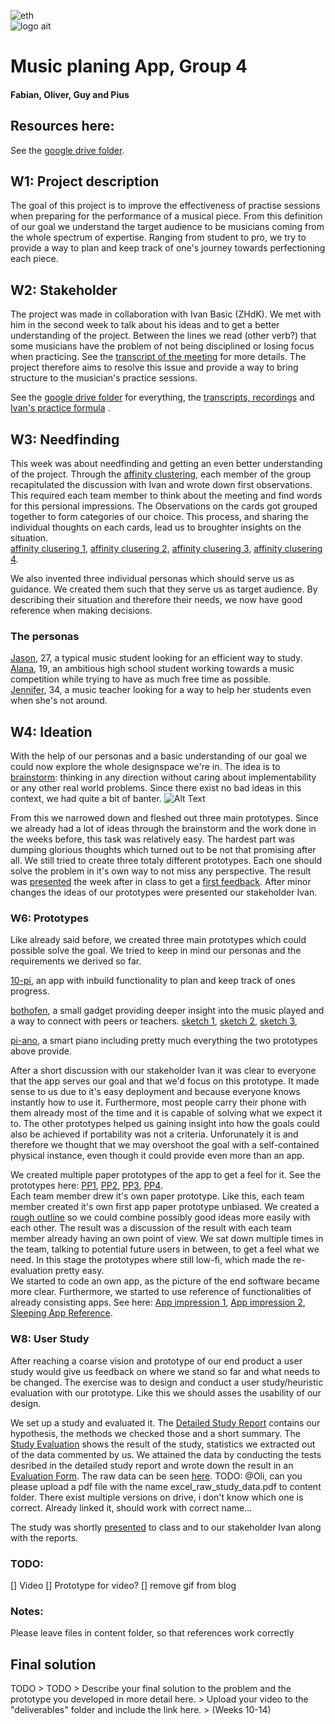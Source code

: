![eth](https://github.com/eth-ait/hci-project-group-4/blob/master/img/logo-eth.png)  
![logo ait](https://github.com/eth-ait/hci-project-group-4/blob/master/img/logo-ait.png)


# Music planing App, Group 4
#### Fabian, Oliver, Guy and Pius

## Resources here:

See the [google drive folder](https://drive.google.com/folderview?id=1PBzoqfXrZz1RT7WT0kP88RAMHMnA3gEM).

## W1: Project description

The goal of this project is to improve the effectiveness of practise sessions when preparing for the performance of a musical piece.
From this definition of our goal we understand the target audience to be musicians coming from the whole spectrum of expertise.
Ranging from student to pro, we try to provide a way to plan and keep track of one's journey towards perfectioning each piece.  

## W2: Stakeholder
The project was made in collaboration with Ivan Basic (ZHdK). We met with him in the second week to talk about his ideas and to get a better understanding of the project.
Between the lines we read (other verb?) that some musicians have the problem of not being disciplined or losing focus when practicing. See the [transcript of the meeting](https://github.com/eth-ait/hci-project-group-4/blob/master/content/transcript%20stakeholder%20meeting.md) for more details.
The project therefore aims to resolve this issue and provide a way to bring structure to the musician's practice sessions.



See the [google drive folder](https://drive.google.com/drive/folders/1PBzoqfXrZz1RT7WT0kP88RAMHMnA3gEM) for everything, the [transcripts, recordings](https://drive.google.com/open?id=1kx0EszdkyByjEh_52i8lY7bDUfpFhElt) and [Ivan's practice formula](https://drive.google.com/open?id=1enS73yaeMvfAof8zEtGe3URoXVIFXiKN) .

## W3: Needfinding
This week was about needfinding and getting an even better understanding of the project. 
Through the [affinity clustering](https://github.com/eth-ait/hci-project-group-4/blob/master/content/affinity%20clustering.md), each member of the group recapitulated the discussion with Ivan and wrote down first observations. This required each team member to think about the meeting and find words for this persional impressions. 
The Observations on the cards got grouped together to form categories of our choice. This process, and sharing the individual
thoughts on each cards, lead us to broughter insights on the situation.  
[affinity clusering 1](https://github.com/eth-ait/hci-project-group-4/blob/master/content/affinity_clustering_1.jpeg), 
[affinity clusering 2](https://github.com/eth-ait/hci-project-group-4/blob/master/content/affinity_clustering_2.jpeg),
[affinity clusering 3](https://github.com/eth-ait/hci-project-group-4/blob/master/content/affinity_clustering_3.jpeg),
[affinity clusering 4](https://github.com/eth-ait/hci-project-group-4/blob/master/content/affinity_clustering_4.jpeg).

We also invented three individual personas which should serve us as guidance. We created them such that they serve us as
target audience. By describing their situation and therefore their needs, we now have good reference when making decisions.
### The personas
[Jason](https://github.com/eth-ait/hci-project-group-4/blob/master/content/persona%20jesse.pdf), 27, a typical music student looking for an efficient way to study.  
[Alana](https://github.com/eth-ait/hci-project-group-4/blob/master/content/persona%20alana.pdf), 19, an ambitious high school student working towards a music competition while trying to have as much free time as possible.  
[Jennifer](https://github.com/eth-ait/hci-project-group-4/blob/master/content/persona%20jennifer.pdf), 34, a music teacher looking for a way to help her students even when she's not around.


## W4: Ideation

With the help of our personas and a basic understanding of our goal we could now explore the whole designspace we're in.
The idea is to [brainstorm](https://github.com/eth-ait/hci-project-group-4/blob/master/content/brainstorm.md): thinking in any direction without caring about implementability or any other real world problems. Since there
exist no bad ideas in this context, we had quite a bit of banter. ![Alt Text](https://media.giphy.com/media/3o6Ztd5vx7mxQ4AkQU/giphy.gif)

From this we narrowed down and fleshed out three main prototypes. Since we already had a lot of ideas through the brainstorm and the work done in the weeks before, this task was relatively easy. The hardest part was dumping glorious thoughts which turned out to be not that promising after all. We still tried to create three totaly different prototypes. Each one should solve the problem in it's own way to not miss any perspective. The result was [presented](https://github.com/eth-ait/hci-project-group-4/blob/master/content/prototypes%20presentation.pdf) the week after in class to get a [first feedback](https://github.com/eth-ait/hci-project-group-4/blob/master/content/feedback_presentation.md). After minor changes the ideas of our prototypes were presented our stakeholder Ivan.


### W6: Prototypes
Like already said before, we created three main prototypes which could possible solve the goal. We tried to keep in mind our personas and the requirements we derived so far.  

[10-pi](https://github.com/eth-ait/hci-project-group-4/blob/master/content/ten-pi_app_prototype.pdf), an app with inbuild functionality to plan and keep track of ones progress.   

[bothofen](https://github.com/eth-ait/hci-project-group-4/blob/master/content/bothofen_prototype.pdf), a small gadget providing deeper insight into the music played and a way to connect with peers or teachers. [sketch 1](https://github.com/eth-ait/hci-project-group-4/blob/master/content/bothofen_skizze_1.png), [sketch 2](https://github.com/eth-ait/hci-project-group-4/blob/master/content/bothofen_skizze_2.png), [sketch 3](https://github.com/eth-ait/hci-project-group-4/blob/master/content/bothofen_skizze_3.png),  

[pi-ano](https://github.com/eth-ait/hci-project-group-4/blob/master/content/pi-ano_prototype.pdf), a smart piano including pretty much everything the two prototypes above provide.  

After a short discussion with our stakeholder Ivan it was clear to everyone that the app serves our goal and that we'd focus on this prototype. It made sense to us due to it's easy deployment and because everyone knows instantly how to use it. Furthermore, most people carry their phone with them already most of the time and it is capable of solving what we expect it to. The other prototypes helped us gaining insight into how the goals could also be achieved if portability was not a criteria. Unforunately it is and therefore we thought that we may overshoot the goal with a self-contained physical instance, even though it could provide even more than an app.

We created multiple paper prototypes of the app to get a feel for it. See the prototypes here: [PP1](https://github.com/eth-ait/hci-project-group-4/blob/master/content/paper_prototype_1.pdf), [PP2](https://github.com/eth-ait/hci-project-group-4/blob/master/content/paper_prototype_2.pdf), [PP3](https://github.com/eth-ait/hci-project-group-4/blob/master/content/paper_prototype_3.pdf), [PP4](https://github.com/eth-ait/hci-project-group-4/blob/master/content/paper_prototype_4.pdf).  
Each team member drew it's own paper prototype. Like this, each team member created it's own first app paper prototype unbiased. We created a [rough outline](https://github.com/eth-ait/hci-project-group-4/blob/master/content/prototyping_outline.md) so we could combine possibly good ideas more easily with each other. 
The result was a discussion of the result with each team member already having an own point of view. We sat down multiple times in the team, talking to potential future users in between, to get a feel what we need. In this stage the prototypes where still low-fi, which made the re-evaluation pretty easy.  
We started to code an own app, as the picture of the end software became more clear. Furthermore, we started to use reference of functionalities of already consisting apps. See here: [App impression 1](https://github.com/eth-ait/hci-project-group-4/blob/master/content/app_review_1.jpg), [App impression 2](https://github.com/eth-ait/hci-project-group-4/blob/master/content/app_review_2.jpg), [Sleeping App Reference](https://github.com/eth-ait/hci-project-group-4/blob/master/content/sleeping_app_review_1.jpg).

### W8: User Study

After reaching a coarse vision and prototype of our end product a user study would give us feedback on where we stand so far and what needs to be changed. The exercise was to design and conduct a user study/heuristic evaluation with our prototype. Like this we should asses the usability of our design.

We set up a study and evaluated it. The [Detailed Study Report](https://github.com/eth-ait/hci-project-group-4/blob/master/content/detailed_study_report.pdf) contains our hypothesis, the methods we checked those and a short summary. The [Study Evaluation](https://github.com/eth-ait/hci-project-group-4/blob/master/content/study_evaluation.pdf) shows the result of the study, statistics we extracted out of the data commented by us. We attained the data by conducting the tests desribed in the detailed study report and wrote down the result in an [Evaluation Form](https://docs.google.com/forms/d/1mMPWOriXPx2D7pERDGj-8rZW28IvjL5L10zMLD73cyg/viewform?edit_requested=true). The raw data can be seen [here](https://github.com/eth-ait/hci-project-group-4/blob/master/content/excel_raw_study_data.pdf). 
TODO: @Oli, can you please upload a pdf file with the name excel_raw_study_data.pdf to content folder. There exist multiple versions on drive, i don't know which one is correct. Already linked it, should work with correct name...

The study was shortly [presented](https://github.com/eth-ait/hci-project-group-4/blob/master/content/study_presentation.pdf) to class and to our stakeholder Ivan along with the reports.


### TODO:
 [] Video
 [] Prototype for video?
 [] remove gif from blog
 
### Notes:
Please leave files in content folder, so that references work correctly

## Final solution


TODO
    > TODO
    > Describe your final solution to the problem and the prototype you developed in more detail here.
    > Upload your video to the "deliverables" folder and include the link here. 
    > (Weeks 10-14)
